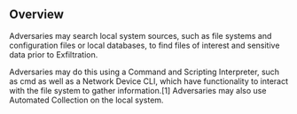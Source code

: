 ## Overview

Adversaries may search local system sources, such as file systems and configuration files or local databases, to find files of interest and sensitive data prior to Exfiltration.

Adversaries may do this using a Command and Scripting Interpreter, such as cmd as well as a Network Device CLI, which have functionality to interact with the file system to gather information.[1] Adversaries may also use Automated Collection on the local system.